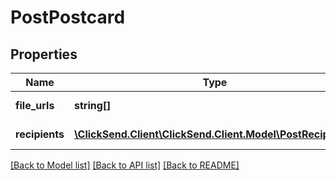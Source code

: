 # PostPostcard

## Properties
Name | Type | Description | Notes
------------ | ------------- | ------------- | -------------
**file_urls** | **string[]** | Postcard file URLs | 
**recipients** | [**\ClickSend.Client\ClickSend.Client.Model\PostRecipient[]**](PostRecipient.md) | Array of recipients | 

[[Back to Model list]](../README.md#documentation-for-models) [[Back to API list]](../README.md#documentation-for-api-endpoints) [[Back to README]](../README.md)



